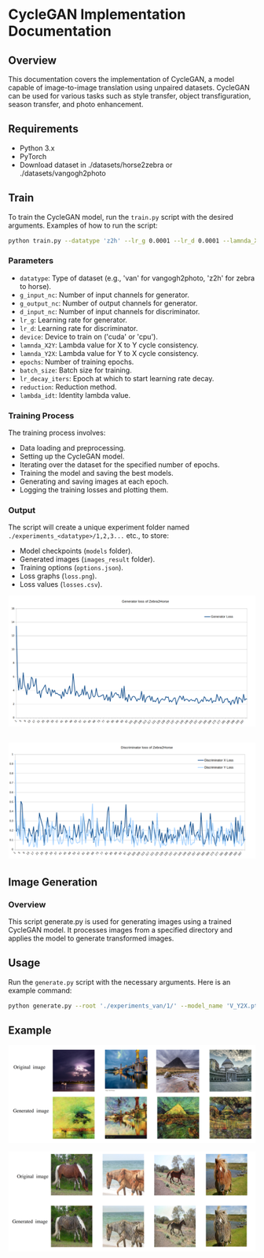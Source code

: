 # CycleGAN Implementation Documentation

## Overview

This documentation covers the implementation of CycleGAN, a model capable of image-to-image translation using unpaired datasets. CycleGAN can be used for various tasks such as style transfer, object transfiguration, season transfer, and photo enhancement.

## Requirements

- Python 3.x
- PyTorch
- Download dataset in ./datasets/horse2zebra or ./datasets/vangogh2photo

## Train


To train the CycleGAN model, run the `train.py` script with the desired arguments. Examples of how to run the script:

```bash
python train.py --datatype 'z2h' --lr_g 0.0001 --lr_d 0.0001 --lamnda_X2Y 10 --lamnda_Y2X 10 --epochs 100 --lr_decay_iters 50 --lambda_idt 0
```

### Parameters

- `datatype`: Type of dataset (e.g., 'van' for vangogh2photo, 'z2h' for zebra to horse).
- `g_input_nc`: Number of input channels for generator.
- `g_output_nc`: Number of output channels for generator.
- `d_input_nc`: Number of input channels for discriminator.
- `lr_g`: Learning rate for generator.
- `lr_d`: Learning rate for discriminator.
- `device`: Device to train on ('cuda' or 'cpu').
- `lamnda_X2Y`: Lambda value for X to Y cycle consistency.
- `lamnda_Y2X`: Lambda value for Y to X cycle consistency.
- `epochs`: Number of training epochs.
- `batch_size`: Batch size for training.
- `lr_decay_iters`: Epoch at which to start learning rate decay.
- `reduction`: Reduction method.
- `lambda_idt`: Identity lambda value.

### Training Process

The training process involves:

- Data loading and preprocessing.
- Setting up the CycleGAN model.
- Iterating over the dataset for the specified number of epochs.
- Training the model and saving the best models.
- Generating and saving images at each epoch.
- Logging the training losses and plotting them.

### Output

The script will create a unique experiment folder named `./experiments_<datatype>/1,2,3...` etc., to store:

- Model checkpoints (`models` folder).
- Generated images (`images_result` folder).
- Training options (`options.json`).
- Loss graphs (`loss.png`).
- Loss values (`losses.csv`).

![Alt text](./result/loss_g_z2h.png)

![Alt text](./result/loss_d_z2h.png)
---

## Image Generation

### Overview

This script generate.py is used for generating images using a trained CycleGAN model. It processes images from a specified directory and applies the model to generate transformed images.


## Usage

Run the `generate.py` script with the necessary arguments. Here is an example command:

```bash
python generate.py --root './experiments_van/1/' --model_name 'V_Y2X.pth' --image_dirc 'vangogh2photo/trainB/'
```

## Example

![Alt text](./result/image.png)

![Alt text](./result/image_z2r.png)